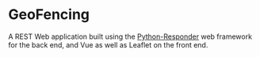 # GeoFencing
A REST Web application built using the [Python-Responder](https://python-responder.org/en/latest/) web framework for the back end, and Vue as well as Leaflet on the front end.


